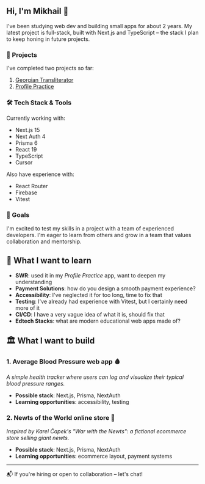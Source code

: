 ## Hi, I'm Mikhail 👋

I've been studying web dev and building small apps for about 2 years. My latest project is full-stack, built with Next.js and TypeScript – the stack I plan to keep honing in future projects.

### 🧳 Projects
I've completed two projects so far:
1. [Georgian Transliterator](https://github.com/elmijail1/georgian-transliterator)
2. [Profile Practice](https://github.com/elmijail1/profile-practice-nextjs)

### 🛠 Tech Stack & Tools
Currently working with:
- Next.js 15
- Next Auth 4
- Prisma 6
- React 19
- TypeScript
- Cursor
  
Also have experience with:
- React Router
- Firebase
- Vitest

### 🎯 Goals
I'm excited to test my skills in a project with a team of experienced developers. I'm eager to learn from others and grow in a team that values collaboration and mentorship.

## 🧠 What I want to learn
- **SWR**: used it in my *Profile Practice* app, want to deepen my understanding
- **Payment Solutions**: how do you design a smooth payment experience?
- **Accessibility**: I've neglected it for too long, time to fix that
- **Testing**: I've already had experience with Vitest, but I certainly need more of it
- **CI/CD**: I have a very vague idea of what it is, should fix that
- **Edtech Stacks**: what are modern educational web apps made of?

## 🏛 What I want to build
### 1. Average Blood Pressure web app 🩸
_A simple health tracker where users can log and visualize their typical blood pressure ranges._
- **Possible stack**: Next.js, Prisma, NextAuth
- **Learning opportunities**: accessibility, testing

### 2. Newts of the World online store 🦎
_Inspired by Karel Čapek's "War with the Newts": a fictional ecommerce store selling giant newts._
- **Possible stack**: Next.js, Prisma, NextAuth
- **Learning opportunities**: ecommerce layout, payment systems

---

📬 If you're hiring or open to collaboration – let's chat!

